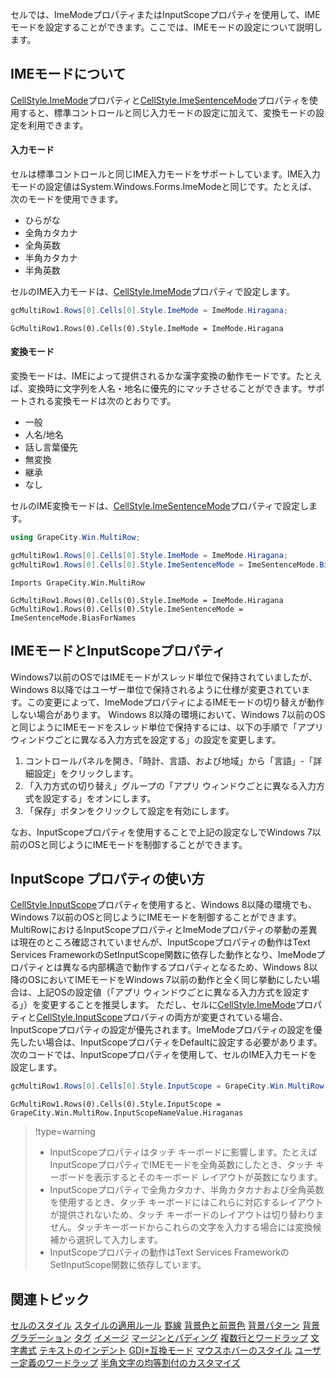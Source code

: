 セルでは、ImeModeプロパティまたはInputScopeプロパティを使用して、IMEモードを設定することができます。ここでは、IMEモードの設定について説明します。

## IMEモードについて

[CellStyle.ImeMode](gcdocsite__documentlink?toc-item-id=5dc1e701-3ee0-4f17-a9c8-cb6f0e72965a)プロパティと[CellStyle.ImeSentenceMode](gcdocsite__documentlink?toc-item-id=cafa1bb6-ed88-458c-b6c0-96d0a27c4705)プロパティを使用すると、標準コントロールと同じ入力モードの設定に加えて、変換モードの設定を利用できます。

#### 入力モード

セルは標準コントロールと同じIME入力モードをサポートしています。IME入力モードの設定値はSystem.Windows.Forms.ImeModeと同じです。たとえば、次のモードを使用できます。
* ひらがな
* 全角カタカナ
* 全角英数
* 半角カタカナ
* 半角英数

セルのIME入力モードは、[CellStyle.ImeMode](gcdocsite__documentlink?toc-item-id=5dc1e701-3ee0-4f17-a9c8-cb6f0e72965a)プロパティで設定します。
```csharp
gcMultiRow1.Rows[0].Cells[0].Style.ImeMode = ImeMode.Hiragana;
```

```vbnet
GcMultiRow1.Rows(0).Cells(0).Style.ImeMode = ImeMode.Hiragana
```

#### 変換モード

変換モードは、IMEによって提供されるかな漢字変換の動作モードです。たとえば、変換時に文字列を人名・地名に優先的にマッチさせることができます。サポートされる変換モードは次のとおりです。
* 一般
* 人名/地名
* 話し言葉優先
* 無変換
* 継承
* なし

セルのIME変換モードは、[CellStyle.ImeSentenceMode](gcdocsite__documentlink?toc-item-id=cafa1bb6-ed88-458c-b6c0-96d0a27c4705)プロパティで設定します。
```csharp
using GrapeCity.Win.MultiRow;

gcMultiRow1.Rows[0].Cells[0].Style.ImeMode = ImeMode.Hiragana;
gcMultiRow1.Rows[0].Cells[0].Style.ImeSentenceMode = ImeSentenceMode.BiasForNames;
```

```vbnet
Imports GrapeCity.Win.MultiRow

GcMultiRow1.Rows(0).Cells(0).Style.ImeMode = ImeMode.Hiragana
GcMultiRow1.Rows(0).Cells(0).Style.ImeSentenceMode = ImeSentenceMode.BiasForNames
```

## IMEモードとInputScopeプロパティ

Windows7以前のOSではIMEモードがスレッド単位で保持されていましたが、Windows 8以降ではユーザー単位で保持されるように仕様が変更されています。この変更によって、ImeModeプロパティによるIMEモードの切り替えが動作しない場合があります。
Windows 8以降の環境において、Windows 7以前のOSと同じようにIMEモードをスレッド単位で保持するには、以下の手順で「アプリ ウィンドウごとに異なる入力方式を設定する」の設定を変更します。
1. コントロールパネルを開き、「時計、言語、および地域」から「言語」-「詳細設定」をクリックします。
2. 「入力方式の切り替え」グループの「アプリ ウィンドウごとに異なる入力方式を設定する」をオンにします。
3. 「保存」ボタンをクリックして設定を有効にします。

なお、InputScopeプロパティを使用することで上記の設定なしでWindows 7以前のOSと同じようにIMEモードを制御することができます。

## InputScope プロパティの使い方

[CellStyle.InputScope](gcdocsite__documentlink?toc-item-id=ee02dd44-4c8d-4831-a26f-5e4de221f2a0)プロパティを使用すると、Windows 8以降の環境でも、Windows 7以前のOSと同じようにIMEモードを制御することができます。
MultiRowにおけるInputScopeプロパティとImeModeプロパティの挙動の差異は現在のところ確認されていませんが、InputScopeプロパティの動作はText Services FrameworkのSetInputScope関数に依存した動作となり、ImeModeプロパティとは異なる内部構造で動作するプロパティとなるため、Windows 8以降のOSにおいてIMEモードをWindows 7以前の動作と全く同じ挙動にしたい場合は、上記OSの設定値（「アプリ ウィンドウごとに異なる入力方式を設定する」）を変更することを推奨します。
ただし、セルに[CellStyle.ImeMode](gcdocsite__documentlink?toc-item-id=5dc1e701-3ee0-4f17-a9c8-cb6f0e72965a)プロパティと[CellStyle.InputScope](gcdocsite__documentlink?toc-item-id=ee02dd44-4c8d-4831-a26f-5e4de221f2a0)プロパティの両方が変更されている場合、InputScopeプロパティの設定が優先されます。ImeModeプロパティの設定を優先したい場合は、InputScopeプロパティをDefaultに設定する必要があります。
次のコードでは、InputScopeプロパティを使用して、セルのIME入力モードを設定します。
```csharp
gcMultiRow1.Rows[0].Cells[0].Style.InputScope = GrapeCity.Win.MultiRow.InputScopeNameValue.Hiragana;
```

```vbnet
GcMultiRow1.Rows(0).Cells(0).Style.InputScope = GrapeCity.Win.MultiRow.InputScopeNameValue.Hiraganas
```

> !type=warning
>
> * InputScopeプロパティはタッチ キーボードに影響します。たとえばInputScopeプロパティでIMEモードを全角英数にしたとき、タッチ キーボードを表示するとそのキーボード レイアウトが英数になります。
> * InputScopeプロパティで全角カタカナ、半角カタカナおよび全角英数を使用するとき、タッチ キーボードにはこれらに対応するレイアウトが提供されないため、タッチ キーボードのレイアウトは切り替わりません。タッチキーボードからこれらの文字を入力する場合には変換候補から選択して入力します。
> * InputScopeプロパティの動作はText Services FrameworkのSetInputScope関数に依存しています。

## 関連トピック

[セルのスタイル](gcdocsite__documentlink?toc-item-id=0659dda6-b828-4148-a42a-71244a85690c)
[スタイルの適用ルール](gcdocsite__documentlink?toc-item-id=7bd4c3f5-3a4b-47d1-a04d-c6b0eb34b77e)
[罫線](gcdocsite__documentlink?toc-item-id=1f3aedd3-7f2e-404f-9b1c-a035fb3a0028)
[背景色と前景色](gcdocsite__documentlink?toc-item-id=659c8f82-913c-4151-ac57-5489df055fff)
[背景パターン](gcdocsite__documentlink?toc-item-id=890081a2-3af9-4359-8697-d49b65dfe284)
[背景グラデーション](gcdocsite__documentlink?toc-item-id=2e54d2f0-6317-4fce-a74e-8b763f3f2f10)
[タグ](gcdocsite__documentlink?toc-item-id=fb73f7b0-aae0-43fa-aacd-4a74f84fa16a)
[イメージ](gcdocsite__documentlink?toc-item-id=7ccdf46e-326e-4f4f-a097-051ad2700b6e)
[マージンとパディング](gcdocsite__documentlink?toc-item-id=a9f06eec-b225-4b07-826e-f14a1e77d6ca)
[複数行とワードラップ](gcdocsite__documentlink?toc-item-id=b113b6cb-598e-48a9-917e-8eec48db994b)
[文字書式](gcdocsite__documentlink?toc-item-id=e32f062a-3075-439c-a2f2-3c7a07840510)
[テキストのインデント](gcdocsite__documentlink?toc-item-id=122eb1b4-e5f2-48d3-ab7c-a0249190a034)
[GDI+互換モード](gcdocsite__documentlink?toc-item-id=9b34fee2-3101-44f6-8e71-6cd80cca6a4d)
[マウスホバーのスタイル](gcdocsite__documentlink?toc-item-id=048b62a5-4dee-44f2-85de-b20c61c8c644)
[ユーザー定義のワードラップ](gcdocsite__documentlink?toc-item-id=1e2c91d2-750e-44f1-bc8f-05d6c9729caf)
[半角文字の均等割付のカスタマイズ](gcdocsite__documentlink?toc-item-id=5a7efb6e-2090-42a0-b4ca-026b541f2de9)